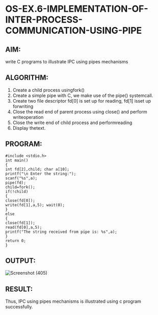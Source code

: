 # OS-EX.6-IMPLEMENTATION-OF-INTER-PROCESS-COMMUNICATION-USING-PIPE

## AIM:

write C programs to illustrate IPC using pipes mechanisms


## ALGORITHM:

1. Create a child process usingfork()
2. Create a simple pipe with C, we make use of the pipe() systemcall.
3. Create two file descriptor fd[0] is set up for reading, fd[1] isset up forwriting
4. Close the read end of parent process using close() and perform writeoperation
5. Close the write end of child process and performreading
6. Display thetext.



## PROGRAM:

```
#include <stdio.h>
int main()
{
int fd[2],child; char a[10];
printf("\n Enter the string:");
scanf("%s",a);
pipe(fd);
child=fork();
if(!child)
{
close(fd[0]);
write(fd[1],a,5); wait(0);
}
else
{
close(fd[1]);
read(fd[0],a,5);
printf("The string received from pipe is: %s",a);
}
return 0;
}

```


## OUTPUT:

![Screenshot (405)](https://github.com/Dhivya-bharathi88/OS-EX.6-IMPLEMENTATION-OF-INTER-PROCESS-COMMUNICATION-USING-PIPE/assets/128019999/b84dca62-e5a6-40a3-84b9-1c527a8733fe)


## RESULT:

 Thus, IPC using pipes mechanisms is illustrated using c program successfully.
